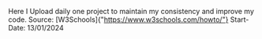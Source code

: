 Here I Upload daily one project to maintain my consistency and improve my code.
Source: [W3Schools]{"https://www.w3schools.com/howto/"}
Start-Date: 13/01/2024
